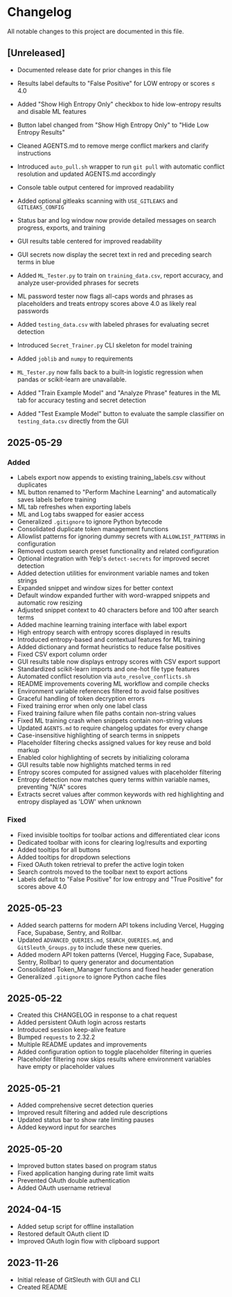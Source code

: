 # Changelog

All notable changes to this project are documented in this file.

## [Unreleased]
- Documented release date for prior changes in this file
- Results label defaults to "False Positive" for LOW entropy or scores ≤ 4.0
- Added "Show High Entropy Only" checkbox to hide low-entropy results and disable ML features
- Button label changed from "Show High Entropy Only" to "Hide Low Entropy Results"
- Cleaned AGENTS.md to remove merge conflict markers and clarify instructions
- Introduced `auto_pull.sh` wrapper to run `git pull` with automatic conflict
  resolution and updated AGENTS.md accordingly
- Console table output centered for improved readability

- Added optional gitleaks scanning with `USE_GITLEAKS` and `GITLEAKS_CONFIG`

- Status bar and log window now provide detailed messages on search progress,
  exports, and training

- GUI results table centered for improved readability
- GUI secrets now display the secret text in red and preceding search terms in blue
- Added `ML_Tester.py` to train on `training_data.csv`, report accuracy, and
  analyze user-provided phrases for secrets
- ML password tester now flags all-caps words and phrases as placeholders and
  treats entropy scores above 4.0 as likely real passwords
- Added `testing_data.csv` with labeled phrases for evaluating secret detection
- Introduced `Secret_Trainer.py` CLI skeleton for model training
- Added `joblib` and `numpy` to requirements

- `ML_Tester.py` now falls back to a built-in logistic regression when
  pandas or scikit-learn are unavailable.

- Added "Train Example Model" and "Analyze Phrase" features in the ML tab for
  accuracy testing and secret detection
- Added "Test Example Model" button to evaluate the sample classifier on
  `testing_data.csv` directly from the GUI




## 2025-05-29
### Added
- Labels export now appends to existing training_labels.csv without duplicates
- ML button renamed to "Perform Machine Learning" and automatically saves labels before training
- ML tab refreshes when exporting labels
- ML and Log tabs swapped for easier access
- Generalized `.gitignore` to ignore Python bytecode
- Consolidated duplicate token management functions
- Allowlist patterns for ignoring dummy secrets with `ALLOWLIST_PATTERNS` in configuration
- Removed custom search preset functionality and related configuration
- Optional integration with Yelp's `detect-secrets` for improved secret detection
- Added detection utilities for environment variable names and token strings
- Expanded snippet and window sizes for better context
- Default window expanded further with word-wrapped snippets and automatic row resizing
- Adjusted snippet context to 40 characters before and 100 after search terms
- Added machine learning training interface with label export
- High entropy search with entropy scores displayed in results
- Introduced entropy-based and contextual features for ML training
- Added dictionary and format heuristics to reduce false positives
- Fixed CSV export column order
- GUI results table now displays entropy scores with CSV export support
- Standardized scikit-learn imports and one-hot file type features
- Automated conflict resolution via `auto_resolve_conflicts.sh`
- README improvements covering ML workflow and compile checks
- Environment variable references filtered to avoid false positives
- Graceful handling of token decryption errors
- Fixed training error when only one label class
- Fixed training failure when file paths contain non-string values
- Fixed ML training crash when snippets contain non-string values
- Updated `AGENTS.md` to require changelog updates for every change
- Case-insensitive highlighting of search terms in snippets
- Placeholder filtering checks assigned values for key reuse and bold markup
- Enabled color highlighting of secrets by initializing colorama
- GUI results table now highlights matched terms in red
- Entropy scores computed for assigned values with placeholder filtering
- Entropy detection now matches query terms within variable names, preventing "N/A" scores
- Extracts secret values after common keywords with red highlighting and entropy displayed as 'LOW' when unknown

### Fixed
- Fixed invisible tooltips for toolbar actions and differentiated clear icons
- Dedicated toolbar with icons for clearing log/results and exporting
- Added tooltips for all buttons
- Added tooltips for dropdown selections
- Fixed OAuth token retrieval to prefer the active login token
- Search controls moved to the toolbar next to export actions
- Labels default to "False Positive" for low entropy and "True Positive" for scores above 4.0


## 2025-05-23
- Added search patterns for modern API tokens including Vercel, Hugging Face,
  Supabase, Sentry, and Rollbar.
- Updated `ADVANCED_QUERIES.md`, `SEARCH_QUERIES.md`, and
  `GitSleuth_Groups.py` to include these new queries.
- Added modern API token patterns (Vercel, Hugging Face, Supabase, Sentry, Rollbar)
  to query generator and documentation
- Consolidated Token_Manager functions and fixed header generation
- Generalized `.gitignore` to ignore Python cache files

## 2025-05-22
- Created this CHANGELOG in response to a chat request
- Added persistent OAuth login across restarts
- Introduced session keep-alive feature
- Bumped `requests` to 2.32.2
- Multiple README updates and improvements
- Added configuration option to toggle placeholder filtering in queries
- Placeholder filtering now skips results where environment variables
  have empty or placeholder values


## 2025-05-21
- Added comprehensive secret detection queries
- Improved result filtering and added rule descriptions
- Updated status bar to show rate limiting pauses
- Added keyword input for searches

## 2025-05-20
- Improved button states based on program status
- Fixed application hanging during rate limit waits
- Prevented OAuth double authentication
- Added OAuth username retrieval

## 2024-04-15
- Added setup script for offline installation
- Restored default OAuth client ID
- Improved OAuth login flow with clipboard support

## 2023-11-26
- Initial release of GitSleuth with GUI and CLI
- Created README
